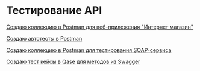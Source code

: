 # Тестирование API

[Создаю коллекцию в Postman для веб-приложения "Интернет магазин"](https://github.com/sarcasmary/api/blob/main/DemoShopping.postman_collection.json)

[Создаю автотесты в Postman](https://github.com/sarcasmary/api/blob/main/DemoShopping.postman_test_run.json)

[Создаю коллекцию в Postman для тестирования SOAP-сервиса](https://github.com/sarcasmary/api/blob/main/SOAP%20%D1%81%D0%B5%D1%80%D0%B2%D0%B8%D1%81.postman_collection.json)

[Создаю тест кейсы в Qase для методов из Swagger](https://github.com/sarcasmary/api/blob/main/Web%20API.pdf)

